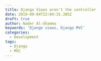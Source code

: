 ```yaml
---
title: Django Views aren't the controller
date: 2019-09-04T22:04:31.385Z
draft: true
author: Nader Al-Shamma
keywords: 'Django views, Django MVC'
categories:
  - Development
tags:
  - Django
  - MVC
---
```


